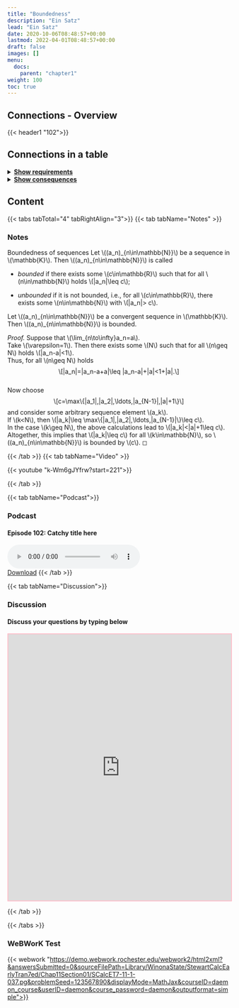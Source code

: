 ```yaml
---
title: "Boundedness"
description: "Ein Satz"
lead: "Ein Satz"
date: 2020-10-06T08:48:57+00:00
lastmod: 2022-04-01T08:48:57+00:00
draft: false
images: []
menu:
  docs:
    parent: "chapter1"
weight: 100
toc: true
---
```


## Connections - Overview

{{< header1 "102">}}

## Connections in a table

<details>
<summary><b><u>Show requirements</u></b></summary>
<div class="table-responsive-sm">
<table class="table">
<thead>
  <tr>
    <th scope="col">Concept</th>
    <th scope="col">Content</th>
  </tr>
</thead>
<tbody>

<tr>
<th scope="row"><a href="../../chapter0/002/">Real Numbers</a></th>
<td>In a real analysis, the real numbers are the largest number set we need. They satisfy axioms that represent the idea of a number line.</td>
</tr>
        
<tr>
<th scope="row"><a href="../../chapter0/001/">Sets</a></th>
<td>Sets are the basic building blocks for a lot of mathematics. In order to rigorously define numbers and doing real analysis, we need to know how to work with sets.</td>
</tr>
        
<tr>
<th scope="row"><a href="../../chapter0/005/">Image and Preimage</a></th>
<td>Via images and preimages we describe how functions work on sets.</td>
</tr>
        
<tr>
<th scope="row"><a href="../../chapter1/100/">Sequences</a></th>
<td>Ein Satz</td>
</tr>
        
<tr class="bg-danger">
<th scope="row"><a href="../../chapter1/102/">Boundedness</a></th>
<td>Ein Satz</td>
</tr>
        
</tbody>
</table>
</div>
</details>

<details>
<summary><b><u>Show consequences</u></b></summary>
<div class="table-responsive-sm">
<table class="table">
<thead>
  <tr>
    <th scope="col">Concept</th>
    <th scope="col">Content</th>
  </tr>
</thead>
<tbody>

<tr class="bg-danger">
<th scope="row"><a href="../../chapter1/102/">Boundedness</a></th>
<td>Ein Satz</td>
</tr>
        
<tr>
<th scope="row"><a href="../../chapter1/104/">Monotonicity and
Sandwich Theorem</a></th>
<td>Ein Satz</td>
</tr>
        
<tr>
<th scope="row"><a href="../../chapter1/108/">Bolzano-Weierstrass</a></th>
<td>Ein Satz</td>
</tr>
        
</tbody>
</table>
</div>
</details>


## Content

{{< tabs tabTotal="4" tabRightAlign="3">}}
{{< tab tabName="Notes" >}}

### Notes 
<div class="Definition">
<p><span>Boundedness of sequences</span> Let <span
class="math inline">\((a_n)_{n\in\mathbb{N}}\)</span> be a sequence in
<span class="math inline">\(\mathbb{K}\)</span>. Then <span
class="math inline">\((a_n)_{n\in\mathbb{N}}\)</span> is called</p>
<ul>
<li><p><em>bounded</em> if there exists some <span
class="math inline">\(c\in\mathbb{R}\)</span> such that for all <span
class="math inline">\(n\in\mathbb{N}\)</span> holds <span
class="math inline">\(|a_n|\leq c\)</span>;</p></li>
<li><p><em>unbounded</em> if it is not bounded, i.e., for all <span
class="math inline">\(c\in\mathbb{R}\)</span>, there exists some <span
class="math inline">\(n\in\mathbb{N}\)</span> with <span
class="math inline">\(|a_n|&gt; c\)</span>.</p></li>
</ul>
</div>
<div class="Theorem">
<p>Let <span class="math inline">\((a_n)_{n\in\mathbb{N}}\)</span> be
a convergent sequence in <span
class="math inline">\(\mathbb{K}\)</span>. Then <span
class="math inline">\((a_n)_{n\in\mathbb{N}}\)</span> is bounded.</p>
</div>
<div class="proof">
<p><em>Proof.</em> Suppose that <span
class="math inline">\(\lim_{n\to\infty}a_n=a\)</span>.<br />
Take <span class="math inline">\(\varepsilon=1\)</span>. Then there
exists some <span class="math inline">\(N\)</span> such that for all
<span class="math inline">\(n\geq N\)</span> holds <span
class="math inline">\(|a_n-a|&lt;1\)</span>.<br />
Thus, for all <span class="math inline">\(n\geq N\)</span> holds <span
class="math display">\[|a_n|=|a_n-a+a|\leq
|a_n-a|+|a|&lt;1+|a|.\]</span><br />
Now choose <span
class="math display">\[c=\max\{|a_1|,|a_2|,\ldots,|a_{N-1}|,|a|+1\}\]</span>
and consider some arbitrary sequence element <span
class="math inline">\(a_k\)</span>.<br />
If <span class="math inline">\(k&lt;N\)</span>, then <span
class="math inline">\(|a_k|\leq \max\{|a_1|,|a_2|,\ldots,|a_{N-1}|\}\leq
c\)</span>.<br />
In the case <span class="math inline">\(k\geq N\)</span>, the above
calculations lead to <span class="math inline">\(|a_k|&lt;|a|+1\leq
c\)</span>.<br />
Altogether, this implies that <span class="math inline">\(|a_k|\leq
c\)</span> for all <span class="math inline">\(k\in\mathbb{N}\)</span>,
so <span class="math inline">\((a_n)_{n\in\mathbb{N}}\)</span> is
bounded by <span class="math inline">\(c\)</span>. ◻</p>
</div>


{{< /tab >}}
{{< tab tabName="Video" >}}

{{< youtube "k-Wm6gJYfrw?start=221">}}

{{< /tab >}}


{{< tab tabName="Podcast">}}
<h3>Podcast</h3>
<h4>Episode 102: Catchy title here</h4>
<audio controls>
  <source src="PODCAST_real" type="audio/wav" />
  Your browser does not support the audio element.
</audio>
<br />
<a href="" class="btn btn-primary btn-lg" download="PODCAST_real"
  >Download</a
>
{{< /tab >}}

{{< tab tabName="Discussion">}}

  <h3>Discussion</h3>
  <h4>Discuss your questions by typing below</h4>

  <iframe
    style="border: 2px solid pink"
    class="embed-responsive-item"
    name="embed_readwrite"
    src="https://pads.rz.tuhh.de/p/"
    width="100%"
    height="600"
  ></iframe>

{{< /tab >}}

{{< /tabs >}}


### WeBWorK Test

{{< webwork "https://demo.webwork.rochester.edu/webwork2/html2xml?&answersSubmitted=0&sourceFilePath=Library/WinonaState/StewartCalcEarlyTran7ed/Chap11Section01/SCalcET7-11-1-037.pg&problemSeed=123567890&displayMode=MathJax&courseID=daemon_course&userID=daemon&course_password=daemon&outputformat=simple">}}
